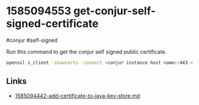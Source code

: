 # 1585094553 get-conjur-self-signed-certificate
#conjur #self-signed

Run this command to get the conjur self signed public certificate.

```bash
openssl s_client -showcerts -connect <conjur instance host name>:443 < /dev/null 2> /dev/null | sed -ne '/-BEGIN CERTIFICATE-/,/-END CERTIFICATE-/p'

```

## Links
- [1585094442-add-certificate-to-java-key-store.md](1585094442-add-certificate-to-java-key-store.md)
